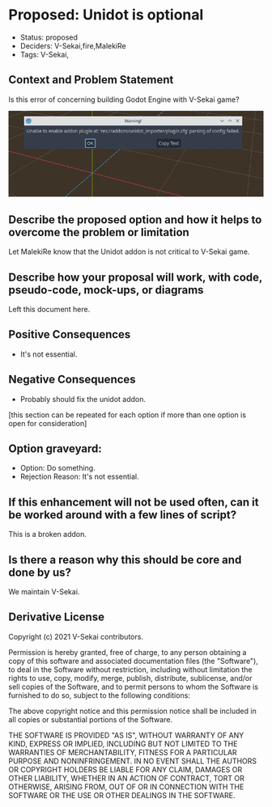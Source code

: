 # Proposed: Unidot is optional

- Status: proposed <!-- draft | rejected | accepted | deprecated | superseded by -->
- Deciders: V-Sekai,fire,MalekiRe
- Tags: V-Sekai,

## Context and Problem Statement

Is this error of concerning building Godot Engine with V-Sekai game?

![Unidot addon error](attachments/194445076-7858161f-9a5b-4a24-81a9-f0710799e1fd.png)

## Describe the proposed option and how it helps to overcome the problem or limitation

Let MalekiRe know that the Unidot addon is not critical to V-Sekai game.

## Describe how your proposal will work, with code, pseudo-code, mock-ups, or diagrams

Left this document here.

## Positive Consequences <!-- optional -->

- It's not essential.

## Negative Consequences <!-- optional -->

- Probably should fix the unidot addon.

[this section can be repeated for each option if more than one option is open for consideration]

## Option graveyard: <!-- same as above -->

- Option: Do something.
- Rejection Reason: It's not essential.

## If this enhancement will not be used often, can it be worked around with a few lines of script?

This is a broken addon.

## Is there a reason why this should be core and done by us?

We maintain V-Sekai.

## Derivative License

Copyright (c) 2021 V-Sekai contributors.

Permission is hereby granted, free of charge, to any person obtaining a copy
of this software and associated documentation files (the "Software"), to deal
in the Software without restriction, including without limitation the rights
to use, copy, modify, merge, publish, distribute, sublicense, and/or sell
copies of the Software, and to permit persons to whom the Software is
furnished to do so, subject to the following conditions:

The above copyright notice and this permission notice shall be included in all
copies or substantial portions of the Software.

THE SOFTWARE IS PROVIDED "AS IS", WITHOUT WARRANTY OF ANY KIND, EXPRESS OR
IMPLIED, INCLUDING BUT NOT LIMITED TO THE WARRANTIES OF MERCHANTABILITY,
FITNESS FOR A PARTICULAR PURPOSE AND NONINFRINGEMENT. IN NO EVENT SHALL THE
AUTHORS OR COPYRIGHT HOLDERS BE LIABLE FOR ANY CLAIM, DAMAGES OR OTHER
LIABILITY, WHETHER IN AN ACTION OF CONTRACT, TORT OR OTHERWISE, ARISING FROM,
OUT OF OR IN CONNECTION WITH THE SOFTWARE OR THE USE OR OTHER DEALINGS IN THE
SOFTWARE.
